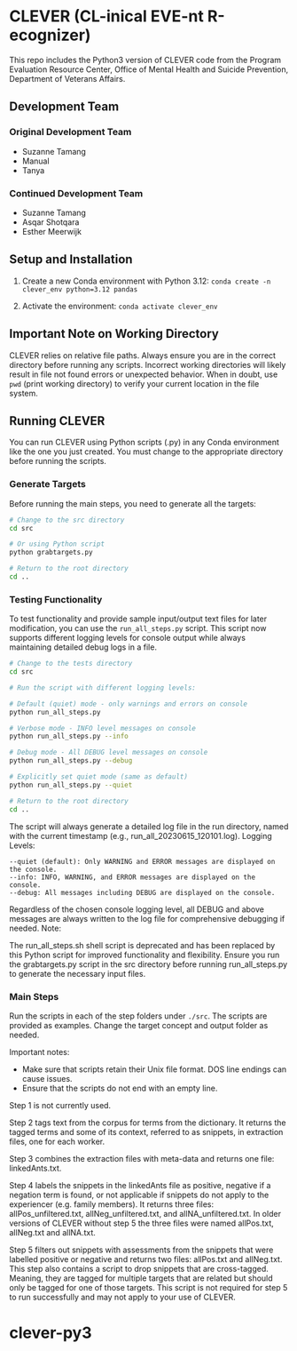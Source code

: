 # CLEVER (CL-inical EVE-nt R-ecognizer)

This repo includes the Python3 version of CLEVER code from the Program Evaluation Resource Center, Office of Mental Health and Suicide Prevention, Department of Veterans Affairs.

## Development Team

### Original Development Team
- Suzanne Tamang
- Manual 
- Tanya

### Continued Development Team
- Suzanne Tamang
- Asqar Shotqara
- Esther Meerwijk

## Setup and Installation
1. Create a new Conda environment with Python 3.12:
`conda create -n clever_env python=3.12 pandas`

2. Activate the environment:
`conda activate clever_env`

## Important Note on Working Directory
CLEVER relies on relative file paths. Always ensure you are in the correct directory before running any scripts. Incorrect working directories will likely result in file not found errors or unexpected behavior. When in doubt, use `pwd` (print working directory) to verify your current location in the file system.

## Running CLEVER
You can run CLEVER using Python scripts (.py) in any Conda environment like the one you just created.
You must change to the appropriate directory before running the scripts. 

### Generate Targets
Before running the main steps, you need to generate all the targets:

```bash
# Change to the src directory
cd src

# Or using Python script
python grabtargets.py

# Return to the root directory
cd ..
```

### Testing Functionality

To test functionality and provide sample input/output text files for later modification, you can use the `run_all_steps.py` script. This script now supports different logging levels for console output while always maintaining detailed debug logs in a file.

```bash
# Change to the tests directory
cd src

# Run the script with different logging levels:

# Default (quiet) mode - only warnings and errors on console
python run_all_steps.py

# Verbose mode - INFO level messages on console
python run_all_steps.py --info

# Debug mode - All DEBUG level messages on console
python run_all_steps.py --debug

# Explicitly set quiet mode (same as default)
python run_all_steps.py --quiet

# Return to the root directory
cd ..
```
The script will always generate a detailed log file in the run directory, named with the current timestamp (e.g., run_all_20230615_120101.log).
Logging Levels:

    --quiet (default): Only WARNING and ERROR messages are displayed on the console.
    --info: INFO, WARNING, and ERROR messages are displayed on the console.
    --debug: All messages including DEBUG are displayed on the console.

Regardless of the chosen console logging level, all DEBUG and above messages are always written to the log file for comprehensive debugging if needed.
Note:

The run_all_steps.sh shell script is deprecated and has been replaced by this Python script for improved functionality and flexibility.
Ensure you run the grabtargets.py script in the src directory before running run_all_steps.py to generate the necessary input files.


### Main Steps

Run the scripts in each of the step folders under `./src`. The scripts are provided as examples. 
Change the target concept and output folder as needed. 

Important notes:
- Make sure that scripts retain their Unix file format. DOS line endings can cause issues.
- Ensure that the scripts do not end with an empty line.

Step 1 is not currently used.

Step 2 tags text from the corpus for terms from the dictionary. It returns the tagged terms and
some of its context, referred to as snippets, in extraction files, one for each worker.

Step 3 combines the extraction files with meta-data and returns one file: linkedAnts.txt.

Step 4 labels the snippets in the linkedAnts file as positive, negative if a negation term is
found, or not applicable if snippets do not apply to the experiencer (e.g. family members). It
returns three files: allPos_unfiltered.txt, allNeg_unfiltered.txt, and allNA_unfiltered.txt.
In older versions of CLEVER without step 5 the three files were named allPos.txt, allNeg.txt 
and allNA.txt.

Step 5 filters out snippets with assessments from the snippets that were labelled positive or
negative and returns two files: allPos.txt and allNeg.txt.
This step also contains a script to drop snippets that are cross-tagged. Meaning, they are 
tagged for multiple targets that are related but should only be tagged for one of those 
targets. This script is not required for step 5 to run successfully and may not apply to your
use of CLEVER.

# clever-py3
